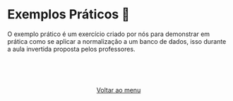 # Exemplos Práticos 📖
O exemplo prático é um exercício criado por nós para demonstrar em prática como se aplicar a normalização a um banco de dados, isso durante a aula invertida proposta pelos professores.

&nbsp;

&nbsp;
<p align="center"> <a href="https://github.com/Marcaum04/Normalizacao-G2M/">Voltar ao menu</a> </p>

